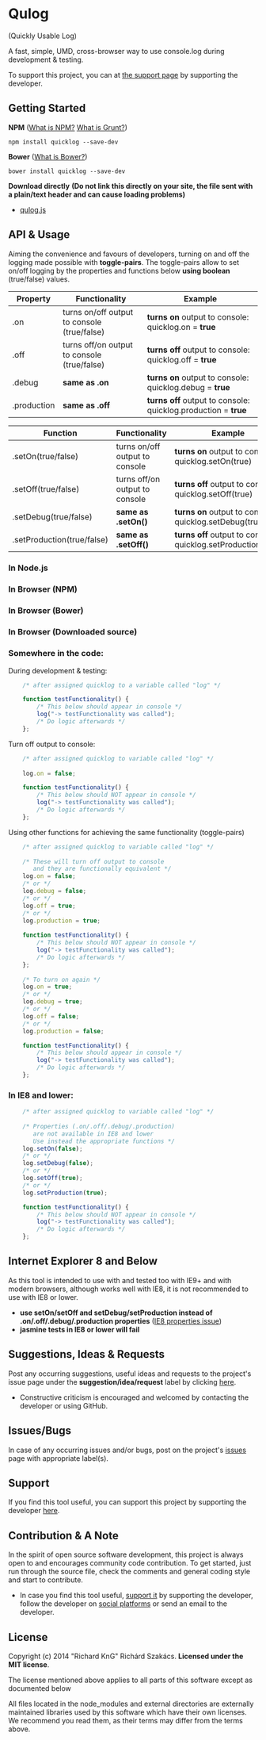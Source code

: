 Qulog
=====
(Quickly Usable Log)

A fast, simple, UMD, cross-browser way to use console.log during development & testing.

To support this project, you can at [the support page](http://richard-kng.github.io/support/) by supporting the developer.

Getting Started
---------------

__NPM__ ([What is NPM?](https://docs.nodejitsu.com/articles/getting-started/npm/what-is-npm) [What is Grunt?](http://gruntjs.com/))

    npm install quicklog --save-dev

__Bower__ ([What is Bower?](http://bower.io/))

    bower install quicklog --save-dev

__Download directly__ __(Do not link this directly on your site, the file sent with a plain/text header and can cause loading problems)__

- [qulog.js](https://raw.githubusercontent.com/richard-kng/qulog/master/lib/qulog.js)

API & Usage
-----------
Aiming the convenience and favours of developers, turning on and off the logging made possible with __toggle-pairs__. The toggle-pairs allow to set on/off logging by the properties and functions below __using boolean__ (true/false) values.

| Property    | Functionality | Example |
| ----------- | ------------- | ------- |
| .on         | turns on/off output to console (true/false) | __turns on__ output to console: quicklog.on = __true__ |
| .off        | turns off/on output to console (true/false) | __turns off__ output to console: quicklog.off = __true__ |
| .debug      | __same as .on__                             | __turns on__ output to console: quicklog.debug = __true__ |
| .production | __same as .off__                            | __turns off__ output to console: quicklog.production = __true__ |

| Function    | Functionality | Example |
| ----------- | ------------- | ------- |
| .setOn(true/false)         | turns on/off output to console | __turns on__ output to console: quicklog.setOn(true) |
| .setOff(true/false)        | turns off/on output to console | __turns off__ output to console: quicklog.setOff(true) |
| .setDebug(true/false)      | __same as .setOn()__           | __turns on__ output to console: quicklog.setDebug(true) |
| .setProduction(true/false) | __same as .setOff()__          | __turns off__ output to console: quicklog.setProduction(true) |

### In Node.js
### In Browser (NPM)
### In Browser (Bower)
### In Browser (Downloaded source)

### Somewhere in the code:
During development & testing:
```javascript
    /* after assigned quicklog to a variable called "log" */

    function testFunctionality() {
        /* This below should appear in console */
        log("-> testFunctionality was called");
        /* Do logic afterwards */
    };
```

Turn off output to console:
```javascript
    /* after assigned quicklog to variable called "log" */
    
    log.on = false; 

    function testFunctionality() {
        /* This below should NOT appear in console */
        log("-> testFunctionality was called");
        /* Do logic afterwards */
    };
```

Using other functions for achieving the same functionality (toggle-pairs)
```javascript
    /* after assigned quicklog to variable called "log" */
    
    /* These will turn off output to console
       and they are functionally equivalent */
    log.on = false; 
    /* or */
    log.debug = false;
    /* or */
    log.off = true;
    /* or */
    log.production = true;
    
    function testFunctionality() {
        /* This below should NOT appear in console */
        log("-> testFunctionality was called");
        /* Do logic afterwards */
    };
    
    /* To turn on again */
    log.on = true;     
    /* or */
    log.debug = true;
    /* or */
    log.off = false;
    /* or */
    log.production = false;     

    function testFunctionality() {
        /* This below should appear in console */
        log("-> testFunctionality was called");
        /* Do logic afterwards */
    };
```

### In IE8 and lower:
```javascript
    /* after assigned quicklog to variable called "log" */
    
    /* Properties (.on/.off/.debug/.production)
       are not available in IE8 and lower
       Use instead the appropriate functions */
    log.setOn(false);  
    /* or */
    log.setDebug(false);
    /* or */
    log.setOff(true);    
    /* or */
    log.setProduction(true);

    function testFunctionality() {
        /* This below should NOT appear in console */
        log("-> testFunctionality was called");
        /* Do logic afterwards */
    };
```

Internet Explorer 8 and Below
-----------------------------
As this tool is intended to use with and tested too with IE9+ and with modern browsers, although works well with IE8, it is not recommended to use with IE8 or lower.

 - __use setOn/setOff and setDebug/setProduction instead of .on/.off/.debug/.production properties__ ([IE8 properties issue](http://stackoverflow.com/questions/21175290/object-defineproperty-alternative-for-ie8))
 - __jasmine tests in IE8 or lower will fail__

Suggestions, Ideas & Requests
-----------------------------
Post any occurring suggestions, useful ideas and requests to the project's issue page under the __suggestion/idea/request__ label by clicking [here](https://github.com/richard-kng/quicklog/labels/suggestion/idea/request).

 - Constructive criticism is encouraged and welcomed by contacting the developer or using GitHub.

Issues/Bugs
-----------
In case of any occurring issues and/or bugs, post on the project's [issues](https://github.com/richard-kng/quicklog/issues) page with appropriate label(s).

Support
-------
If you find this tool useful, you can support this project by supporting the developer [here](http://richard-kng.github.io/support/).

Contribution & A Note
---------------------
In the spirit of open source software development, this project is always open to and encourages community code contribution. To get started, just run through the source file, check the comments and general coding style and start to contribute.

- In case you find this tool useful, [support it](http://richard-kng.github.io/support/) by supporting the developer, follow the developer on [social platforms](https://gratipay.com/richard_kng/) or send an email to the developer.

License
-------
Copyright (c) 2014 "Richard KnG" Richárd Szakács. __Licensed under the MIT license__.

The license mentioned above applies to all parts of this software except as
documented below

All files located in the node_modules and external directories are
externally maintained libraries used by this software which have their
own licenses. We recommend you read them, as their terms may differ from
the terms above.